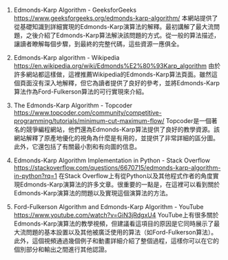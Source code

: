 

1. Edmonds-Karp Algorithm - GeeksforGeeks 
https://www.geeksforgeeks.org/edmonds-karp-algorithm/
本網站提供了從基礎知識到詳細實現的Edmonds-Karp演算法的解釋。最初講解了最大流問題，之後介紹了Edmonds-Karp算法解決該問題的方式。從一般的算法描述，讓讀者瞭解每個步驟，到最終的完整代碼，這些資源一應俱全。

2. Edmonds-Karp algorithm - Wikipedia 
https://en.wikipedia.org/wiki/Edmonds%E2%80%93Karp_algorithm
由於許多網站都這樣做，這裡推薦Wikipedia的Edmonds-Karp算法頁面。雖然這個頁面沒有深入地解釋，但它為讀者提供了良好的參考，並將Edmonds-Karp算法作為Ford-Fulkerson算法的可行實現來介紹。

3. The Edmonds-Karp Algorithm - Topcoder 
https://www.topcoder.com/community/competitive-programming/tutorials/minimum-cut-maximum-flow/
Topcoder是一個著名的競爭編程網站，他們還為Edmonds-Karp算法提供了良好的教學資源。該網站解釋了原產地優化的視角為什麼是有用的，並提供了非常詳細的區分圖。此外，它還包括了有關最小割和有向圖的信息。

4. Edmonds-Karp Algorithm Implementation in Python - Stack Overflow 
https://stackoverflow.com/questions/6670715/edmonds-karp-algorithm-in-python?rq=1
在Stack Overflow上有從Python以及其他程式作者的角度實現Edmonds-Karp演算法的許多文章。很重要的一點是，在這裡可以看到關於Edmonds-Karp演算法的問題以及實現這個演算法的方法。

5. Ford-Fulkerson Algorithm and Edmonds-Karp Algorithm - YouTube 
https://www.youtube.com/watch?v=GiN3jRdgxU4
YouTube上有很多關於Edmonds-Karp演算法的教學視頻，但建議看這項目的原因是它同時展示了最大流問題的基本設置以及其他被廣泛使用的算法（如Ford-Fulkerson算法）。此外，這個視頻通過幾個例子和動畫詳細介紹了整個過程，這樣你可以在它的個別部分和輸出之間進行其他認證。